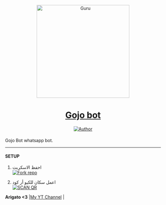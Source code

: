 
<p align="center">  
  <a href="https://youtu.be/WcA7GZuaN0A">
    <img alt="Guru" height="300" src="https://telegra.ph/file/8ecac1bcf60c6c172076a.jpg">
    <h1 align="center">Gojo bot </h1>
  </a>
</p>
<p align="center">
<a href="https://wa.me/+201206178781"><img title="Author" src="https://img.shields.io/badge/gojo bot-blue?style=for-the-badge&logo=whatsapp"></a>
<p/>

####  
Gojo Bot whatsapp bot.

***

#### SETUP

1. احفظ الاسكربت
    <br>
<a href='https://github.com/Hashira0h/otherthing/fork' target="_blank"><img alt='Fork repo' src='https://img.shields.io/badge/Fork Repo-100000?style=for-the-badge&logo=scan&logoColor=white&labelColor=black&color=blue'/></a>

2. اعمل سكان للكيو أر كود
    <br>
<a href='https://replit.com/@Hashira0h/gojo1?v=1' target="_blank"><img alt='SCAN QR' src='https://img.shields.io/badge/Scan_qr-100000?style=for-the-badge&logo=scan&logoColor=white&labelColor=black&color=blue'/></a>

 **Arigato <3** |[My YT Channel](https://www.youtube.com/channel/UCATmEiG0bFIo4cP-ZihoPAQ#thanks-to) | 



